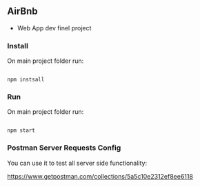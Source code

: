 ## AirBnb

- Web App dev finel project

### Install

On main project folder run:

<code>
npm instsall
</code>

### Run

On main project folder run:

<code>
npm start
</code>

### Postman Server Requests Config

You can use it to test all server side functionality:

https://www.getpostman.com/collections/5a5c10e2312ef8ee6118
